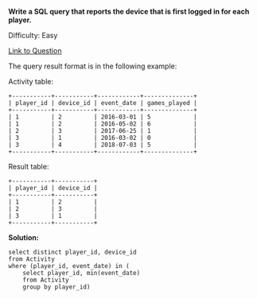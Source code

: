 **Write a SQL query that reports the device that is first logged in for each player.**

Difficulty: Easy

[Link to Question](https://leetcode.com/problems/game-play-analysis-ii)

The query result format is in the following example:

Activity table:
```
+-----------+-----------+------------+--------------+
| player_id | device_id | event_date | games_played |
+-----------+-----------+------------+--------------+
| 1         | 2         | 2016-03-01 | 5            |
| 1         | 2         | 2016-05-02 | 6            |
| 2         | 3         | 2017-06-25 | 1            |
| 3         | 1         | 2016-03-02 | 0            |
| 3         | 4         | 2018-07-03 | 5            |
+-----------+-----------+------------+--------------+
```
Result table:
```
+-----------+-----------+
| player_id | device_id |
+-----------+-----------+
| 1         | 2         |
| 2         | 3         |
| 3         | 1         |
+-----------+-----------+
```

**Solution:**
```
select distinct player_id, device_id
from Activity
where (player_id, event_date) in (
    select player_id, min(event_date)
    from Activity
    group by player_id)
```
